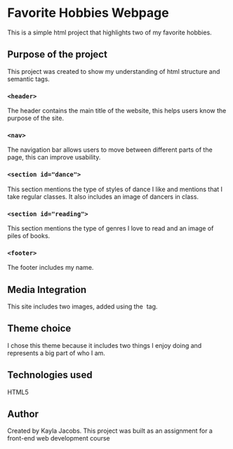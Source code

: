 # Favorite Hobbies Webpage
This is a simple html project that highlights two of my favorite hobbies. 
## Purpose of the project
This project was created to show my understanding of html structure and semantic tags. 
### `<header>`
The header contains the main title of the website, this helps users know the purpose of the site.
### `<nav>`
The navigation bar allows users to move between different parts of the page, this can improve usability.
### `<section id="dance">`
This section mentions the type of styles of dance I like and mentions that I take regular classes. It also includes an image of dancers in class.
### `<section id="reading">`
This section mentions the type of genres I love to read and an image of piles of books.
### `<footer>`
The footer includes my name.
## Media Integration
This site includes two images, added using the <img> tag.
## Theme choice
I chose this theme because it includes two things I enjoy doing and represents a big part of who I am.
## Technologies used
HTML5
## Author
Created by Kayla Jacobs. This project was built as an assignment for a front-end web development course
